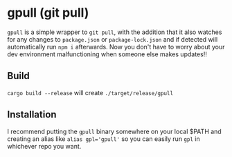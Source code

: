 # gpull (git pull)
`gpull` is a simple wrapper to `git pull`, with the addition that it also watches for any changes to `package.json` or `package-lock.json` and if detected will automatically run `npm i` afterwards.
Now you don't have to worry about your dev environment malfunctioning when someone else makes updates!!

## Build
`cargo build --release` will create `./target/release/gpull`

## Installation
I recommend putting the `gpull` binary somewhere on your local $PATH and creating an alias like `alias gpl='gpull'` so you can easily run `gpl` in whichever repo you want.
